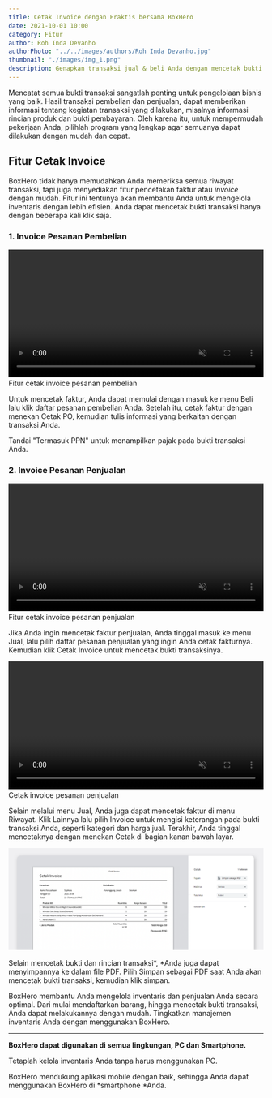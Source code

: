 ```yaml
---
title: Cetak Invoice dengan Praktis bersama BoxHero
date: 2021-10-01 10:00
category: Fitur
author: Roh Inda Devanho
authorPhoto: "../../images/authors/Roh Inda Devanho.jpg"
thumbnail: "./images/img_1.png"
description: Genapkan transaksi jual & beli Anda dengan mencetak bukti transaksi di BoxHero.
---
```


Mencatat semua bukti transaksi sangatlah penting untuk pengelolaan bisnis yang baik. Hasil transaksi pembelian dan penjualan, dapat memberikan informasi tentang kegiatan transaksi yang dilakukan, misalnya informasi rincian produk dan bukti pembayaran. Oleh karena itu, untuk mempermudah pekerjaan Anda, pilihlah program yang lengkap agar semuanya dapat dilakukan dengan mudah dan cepat.

## Fitur Cetak Invoice

BoxHero tidak hanya memudahkan Anda memeriksa semua riwayat transaksi, tapi juga menyediakan fitur pencetakan faktur atau *invoice* dengan mudah. Fitur ini tentunya akan membantu Anda untuk mengelola inventaris dengan lebih efisien. Anda dapat mencetak bukti transaksi hanya dengan beberapa kali klik saja.



### 1. Invoice Pesanan Pembelian

<video src="images/img_2.mp4" style="width:100%" muted autoplay loop playsinline></video>
<invisible>Fitur cetak invoice pesanan pembelian</invisible>

Untuk mencetak faktur, Anda dapat memulai dengan masuk ke menu Beli lalu klik daftar pesanan pembelian Anda. Setelah itu, cetak faktur dengan menekan Cetak PO, kemudian tulis informasi yang berkaitan dengan transaksi Anda.

<tip-box>

Tandai "Termasuk PPN" untuk menampilkan pajak pada bukti transaksi Anda.

</tip-box>

### 2. Invoice Pesanan Penjualan

<video src="images/img_3.mp4" style="width:100%" muted autoplay loop playsinline></video>
<invisible>Fitur cetak invoice pesanan penjualan</invisible>

Jika Anda ingin mencetak faktur penjualan, Anda tinggal masuk ke menu Jual, lalu pilih daftar pesanan penjualan yang ingin Anda cetak fakturnya. Kemudian klik Cetak Invoice untuk mencetak bukti transaksinya.



<video src="images/img_4.mp4" style="width:100%" muted autoplay loop playsinline></video>
<invisible>Cetak invoice pesanan penjualan</invisible>

Selain melalui menu Jual, Anda juga dapat mencetak faktur di menu Riwayat. Klik Lainnya lalu pilih Invoice untuk mengisi keterangan pada bukti transaksi Anda, seperti kategori dan harga jual. Terakhir, Anda tinggal mencetaknya dengan menekan Cetak di bagian kanan bawah layar.



![Simpan sebagai PDF](images/img_5.png)

Selain mencetak bukti dan rincian transaksi*, *Anda juga dapat menyimpannya ke dalam file PDF. Pilih Simpan sebagai PDF saat Anda akan mencetak bukti transaksi, kemudian klik simpan.



BoxHero membantu Anda mengelola inventaris dan penjualan Anda secara optimal. Dari mulai mendaftarkan barang, hingga mencetak bukti transaksi, Anda dapat melakukannya dengan mudah. Tingkatkan manajemen inventaris Anda dengan menggunakan BoxHero.

<hr/>

<tip-box>

**BoxHero dapat digunakan di semua lingkungan, PC dan ****Smartphone****.**

Tetaplah kelola inventaris Anda tanpa harus menggunakan PC.

BoxHero mendukung aplikasi mobile dengan baik, sehingga Anda dapat menggunakan BoxHero di *smartphone *Anda.

</tip-box>



